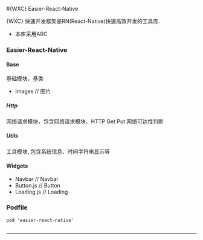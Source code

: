 #{WXC} Easier-React-Native

{WXC} 快速开发框架是RN(React-Native)快速高效开发的工具库.

* 本库采用ARC

### Easier-React-Native
#### Base
基础模块，基类
* Images 		// 图片



##### Http
网络请求模块，包含网络请求模块、HTTP Get Put  网络可达性判断

##### Utils
工具模块, 包含系统信息、时间字符串显示等

#### Widgets
* Navbar 	  // Navbar
* Button.js   // Button
* Loading.js  // Loading



### Podfile

```
pod 'easier-react-native'


```

---